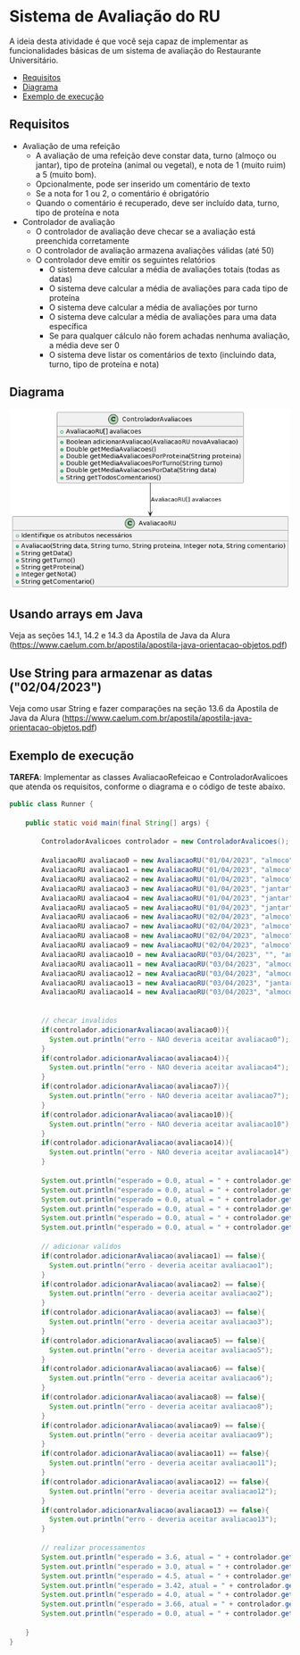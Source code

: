 # Sistema de Avaliação do RU

A ideia desta atividade é que você seja capaz de implementar as funcionalidades
básicas de um sistema de avaliação do Restaurante Universitário.

- [Requisitos](#requisitos)
- [Diagrama](#diagrama)
- [Exemplo de execução](#exemplo-de-execução)

## Requisitos

- Avaliação de uma refeição
  - A avaliação de uma refeição deve constar data, turno (almoço ou jantar), tipo de proteína (animal ou vegetal), e nota de 1 (muito ruim) a 5 (muito bom). 
  - Opcionalmente, pode ser inserido um comentário de texto
  - Se a nota for 1 ou 2, o comentário é obrigatório
  - Quando o comentário é recuperado, deve ser incluído data, turno, tipo de proteína e nota
- Controlador de avaliação
  - O controlador de avaliação deve checar se a avaliação está preenchida corretamente
  - O controlador de avaliação armazena avaliações válidas (até 50)
  - O controlador deve emitir os seguintes relatórios
    - O sistema deve calcular a média de avaliações totais (todas as datas)
    - O sistema deve calcular a média de avaliações para cada tipo de proteína
    - O sistema deve calcular a média de avaliações por turno
    - O sistema deve calcular a média de avaliações para uma data específica
    - Se para qualquer cálculo não forem achadas nenhuma avaliação, a média deve ser 0
    - O sistema deve listar os comentários de texto (incluindo data, turno, tipo de proteína e nota)

## Diagrama
![Diagrama UML](avaliacao-ru.png)


## Usando arrays em Java 

Veja as seções 14.1, 14.2 e 14.3 da Apostila de Java da Alura (https://www.caelum.com.br/apostila/apostila-java-orientacao-objetos.pdf)

## Use String para armazenar as datas ("02/04/2023")

Veja como usar String e fazer comparações na seção 13.6 da Apostila de Java da Alura (https://www.caelum.com.br/apostila/apostila-java-orientacao-objetos.pdf)


## Exemplo de execução 

**TAREFA**: Implementar as classes AvaliacaoRefeicao e ControladorAvalicoes que atenda os requisitos, conforme o diagrama e o código de teste abaixo.

```java
public class Runner {

    public static void main(final String[] args) {

        ControladorAvalicoes controlador = new ControladorAvalicoes();

        AvaliacaoRU avaliacao0 = new AvaliacaoRU("01/04/2023", "almoco", "animal", 0, "");// invalida
        AvaliacaoRU avaliacao1 = new AvaliacaoRU("01/04/2023", "almoco", "animal", 3, "");
        AvaliacaoRU avaliacao2 = new AvaliacaoRU("01/04/2023", "almoco", "animal", 4, "para ficar melhor blah blah...");
        AvaliacaoRU avaliacao3 = new AvaliacaoRU("01/04/2023", "jantar", "vegetal", 5, "");
        AvaliacaoRU avaliacao4 = new AvaliacaoRU("01/04/2023", "jantar", "animal", 2, ""); // invalida
        AvaliacaoRU avaliacao5 = new AvaliacaoRU("01/04/2023", "jantar", "animal", 2, "comida fria");
        AvaliacaoRU avaliacao6 = new AvaliacaoRU("02/04/2023", "almoco", "vegetal", 5, "");
        AvaliacaoRU avaliacao7 = new AvaliacaoRU("02/04/2023", "almoco", "", 4, ""); // invalida
        AvaliacaoRU avaliacao8 = new AvaliacaoRU("02/04/2023", "almoco", "animal", 3, "");
        AvaliacaoRU avaliacao9 = new AvaliacaoRU("02/04/2023", "almoco", "animal", 3, "");
        AvaliacaoRU avaliacao10 = new AvaliacaoRU("03/04/2023", "", "animal", 3, ""); // invalida
        AvaliacaoRU avaliacao11 = new AvaliacaoRU("03/04/2023", "almoco", "animal", 3, "");
        AvaliacaoRU avaliacao12 = new AvaliacaoRU("03/04/2023", "almoco", "vegetal", 3, "");
        AvaliacaoRU avaliacao13 = new AvaliacaoRU("03/04/2023", "jantar", "vegetal", 5, "bom demais");
        AvaliacaoRU avaliacao14 = new AvaliacaoRU("03/04/2023", "almoco", "animal", 6, ""); // invalida


        // checar invalidos
        if(controlador.adicionarAvaliacao(avaliacao0)){
          System.out.println("erro - NAO deveria aceitar avaliacao0");
        }
        if(controlador.adicionarAvaliacao(avaliacao4)){
          System.out.println("erro - NAO deveria aceitar avaliacao4");
        }
        if(controlador.adicionarAvaliacao(avaliacao7)){
          System.out.println("erro - NAO deveria aceitar avaliacao7");
        }
        if(controlador.adicionarAvaliacao(avaliacao10)){
          System.out.println("erro - NAO deveria aceitar avaliacao10");
        }
        if(controlador.adicionarAvaliacao(avaliacao14)){
          System.out.println("erro - NAO deveria aceitar avaliacao14");
        }

        System.out.println("esperado = 0.0, atual = " + controlador.getMediaAvaliacoes());
        System.out.println("esperado = 0.0, atual = " + controlador.getMediaAvaliacoesPorProteina("animal"));
        System.out.println("esperado = 0.0, atual = " + controlador.getMediaAvaliacoesPorProteina("vegetal"));
        System.out.println("esperado = 0.0, atual = " + controlador.getMediaAvaliacoesPorTurno("almoco"));
        System.out.println("esperado = 0.0, atual = " + controlador.getMediaAvaliacoesPorTurno("jantar"));
        System.out.println("esperado = 0.0, atual = " + controlador.getMediaAvaliacoesPorData("02/04/2023"));

        // adicionar validos
        if(controlador.adicionarAvaliacao(avaliacao1) == false){
          System.out.println("erro - deveria aceitar avaliacao1");
        }
        if(controlador.adicionarAvaliacao(avaliacao2) == false){
          System.out.println("erro - deveria aceitar avaliacao2");
        }
        if(controlador.adicionarAvaliacao(avaliacao3) == false){
          System.out.println("erro - deveria aceitar avaliacao3");
        }
        if(controlador.adicionarAvaliacao(avaliacao5) == false){
          System.out.println("erro - deveria aceitar avaliacao5");
        }
        if(controlador.adicionarAvaliacao(avaliacao6) == false){
          System.out.println("erro - deveria aceitar avaliacao6");
        }
        if(controlador.adicionarAvaliacao(avaliacao8) == false){
          System.out.println("erro - deveria aceitar avaliacao8");
        }
        if(controlador.adicionarAvaliacao(avaliacao9) == false){
          System.out.println("erro - deveria aceitar avaliacao9");
        }
        if(controlador.adicionarAvaliacao(avaliacao11) == false){
          System.out.println("erro - deveria aceitar avaliacao11");
        }
        if(controlador.adicionarAvaliacao(avaliacao12) == false){
          System.out.println("erro - deveria aceitar avaliacao12");
        }
        if(controlador.adicionarAvaliacao(avaliacao13) == false){
          System.out.println("erro - deveria aceitar avaliacao13");
        }
      
        // realizar processamentos
        System.out.println("esperado = 3.6, atual = " + controlador.getMediaAvaliacoes());
        System.out.println("esperado = 3.0, atual = " + controlador.getMediaAvaliacoesPorProteina("animal"));
        System.out.println("esperado = 4.5, atual = " + controlador.getMediaAvaliacoesPorProteina("vegetal"));
        System.out.println("esperado = 3.42, atual = " + controlador.getMediaAvaliacoesPorTurno("almoco"));
        System.out.println("esperado = 4.0, atual = " + controlador.getMediaAvaliacoesPorTurno("jantar"));
        System.out.println("esperado = 3.66, atual = " + controlador.getMediaAvaliacoesPorData("02/04/2023"));
        System.out.println("esperado = 0.0, atual = " + controlador.getMediaAvaliacoesPorData("05/04/2023"));

    }
}
```
